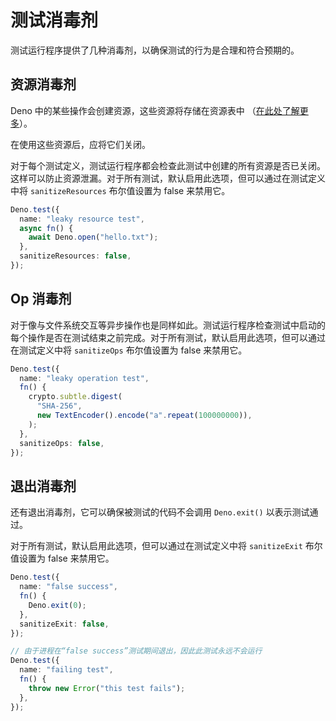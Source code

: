 # 测试消毒剂

测试运行程序提供了几种消毒剂，以确保测试的行为是合理和符合预期的。

## 资源消毒剂

Deno 中的某些操作会创建资源，这些资源将存储在资源表中
（[在此处了解更多](../../references/contributing/architecture.md)）。

在使用这些资源后，应将它们关闭。

对于每个测试定义，测试运行程序都会检查此测试中创建的所有资源是否已关闭。这样可以防止资源泄漏。对于所有测试，默认启用此选项，但可以通过在测试定义中将
`sanitizeResources` 布尔值设置为 false 来禁用它。

```ts
Deno.test({
  name: "leaky resource test",
  async fn() {
    await Deno.open("hello.txt");
  },
  sanitizeResources: false,
});
```

## Op 消毒剂

对于像与文件系统交互等异步操作也是同样如此。测试运行程序检查测试中启动的每个操作是否在测试结束之前完成。对于所有测试，默认启用此选项，但可以通过在测试定义中将
`sanitizeOps` 布尔值设置为 false 来禁用它。

```ts
Deno.test({
  name: "leaky operation test",
  fn() {
    crypto.subtle.digest(
      "SHA-256",
      new TextEncoder().encode("a".repeat(100000000)),
    );
  },
  sanitizeOps: false,
});
```

## 退出消毒剂

还有退出消毒剂，它可以确保被测试的代码不会调用 `Deno.exit()` 以表示测试通过。

对于所有测试，默认启用此选项，但可以通过在测试定义中将 `sanitizeExit`
布尔值设置为 false 来禁用它。

```ts
Deno.test({
  name: "false success",
  fn() {
    Deno.exit(0);
  },
  sanitizeExit: false,
});

// 由于进程在“false success”测试期间退出，因此此测试永远不会运行
Deno.test({
  name: "failing test",
  fn() {
    throw new Error("this test fails");
  },
});
```
